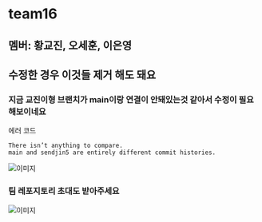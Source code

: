 # team16

## 멤버: 황교진, 오세훈, 이은영

## 수정한 경우 이것들 제거 해도 돼요
### 지금 교진이형 브랜치가 main이랑 연결이 안돼있는것 같아서 수정이 필요해보이네요
에러 코드 <br>

```
There isn’t anything to compare.
main and sendjin5 are entirely different commit histories.
```

![이미지](/삭제할거/그래프.PNG)

### 팀 레포지토리 초대도 받아주세요
![이미지](/삭제할거/팀프로젝트레포초대.PNG)